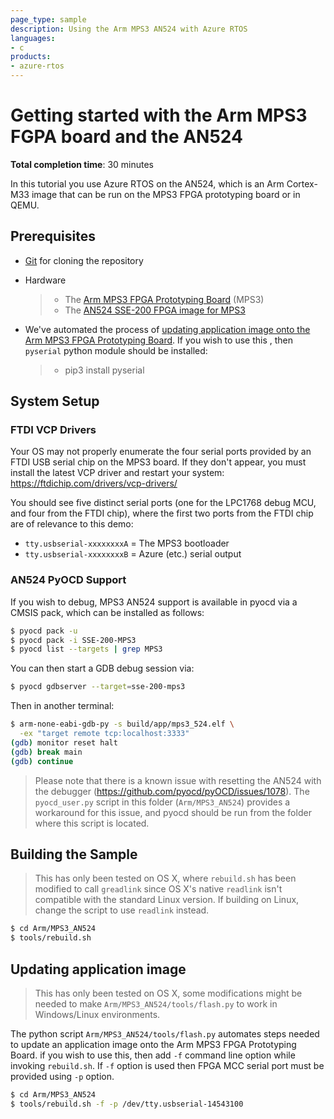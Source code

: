 ```yaml
---
page_type: sample
description: Using the Arm MPS3 AN524 with Azure RTOS
languages:
- c
products:
- azure-rtos
---
```


# Getting started with the Arm MPS3 FGPA board and the AN524

**Total completion time**:  30 minutes

In this tutorial you use Azure RTOS on the AN524, which is an Arm Cortex-M33
image that can be run on the MPS3 FPGA prototyping board or in QEMU.

## Prerequisites

* [Git](https://git-scm.com/downloads) for cloning the repository
* Hardware

    > * The [Arm MPS3 FPGA Prototyping Board](https://developer.arm.com/tools-and-software/development-boards/fpga-prototyping-boards/mps3) (MPS3)
    > * The [AN524 SSE-200 FPGA image for MPS3](https://developer.arm.com/tools-and-software/development-boards/fpga-prototyping-boards/download-fpga-images)
* We've automated the process of [updating application image onto the Arm MPS3
  FPGA Prototyping Board](#updating-application-image). If you wish to use this
  , then `pyserial` python module should be installed:
    > * pip3 install pyserial

## System Setup

### FTDI VCP Drivers

Your OS may not properly enumerate the four serial ports provided by an FTDI
USB serial chip on the MPS3 board. If they don't appear, you must install the
latest VCP driver and restart your system:
https://ftdichip.com/drivers/vcp-drivers/

You should see five distinct serial ports (one for the LPC1768 debug MCU, and
four from the FTDI chip), where the first two ports from the FTDI chip are of
relevance to this demo:

- `tty.usbserial-xxxxxxxxA` = The MPS3 bootloader
- `tty.usbserial-xxxxxxxxB` = Azure (etc.) serial output

### AN524 PyOCD Support

If you wish to debug, MPS3 AN524 support is available in pyocd via a CMSIS
pack, which can be installed as follows:

```bash
$ pyocd pack -u
$ pyocd pack -i SSE-200-MPS3
$ pyocd list --targets | grep MPS3
```

You can then start a GDB debug session via:

```bash
$ pyocd gdbserver --target=sse-200-mps3
```

Then in another terminal:

```bash
$ arm-none-eabi-gdb-py -s build/app/mps3_524.elf \
  -ex "target remote tcp:localhost:3333"
(gdb) monitor reset halt
(gdb) break main
(gdb) continue
```

> Please note that there is a known issue with resetting the AN524 with the
  debugger (https://github.com/pyocd/pyOCD/issues/1078). The `pyocd_user.py`
  script in this folder (`Arm/MPS3_AN524`) provides a workaround for this
  issue, and pyocd should be run from the folder where this script is located.

## Building the Sample

> This has only been tested on OS X, where `rebuild.sh` has been modified
  to call `greadlink` since OS X's native `readlink` isn't compatible with
  the standard Linux version. If building on Linux, change the script to
  use `readlink` instead.
  
```bash
$ cd Arm/MPS3_AN524
$ tools/rebuild.sh
```

## Updating application image
> This has only been tested on OS X, some modifications might be needed to make
  `Arm/MPS3_AN524/tools/flash.py` to work in Windows/Linux environments.

The python script `Arm/MPS3_AN524/tools/flash.py` automates steps needed to
update an application image onto the Arm MPS3 FPGA Prototyping Board. if you
wish to use this, then add `-f` command line option while invoking `rebuild.sh`.
If `-f` option is used then FPGA MCC serial port must be provided using `-p`
option.

```bash
$ cd Arm/MPS3_AN524
$ tools/rebuild.sh -f -p /dev/tty.usbserial-14543100
```
